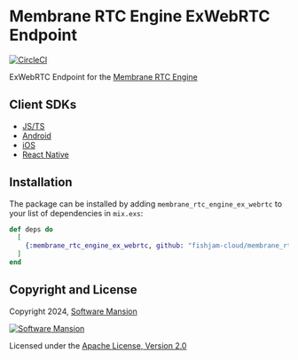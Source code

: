 # Membrane RTC Engine ExWebRTC Endpoint

[![CircleCI](https://circleci.com/gh/fishjam-cloud/membrane_rtc_engine.svg?style=svg)](https://circleci.com/gh/fishjam-cloud/membrane_rtc_engine)

ExWebRTC Endpoint for the [Membrane RTC Engine](https://github.com/jellyfish-cloud/membrane_rtc_engine)

## Client SDKs

- [JS/TS](https://github.com/jellyfish-dev/membrane-webrtc-js)
- [Android](https://github.com/jellyfish-dev/membrane-webrtc-android)
- [iOS](https://github.com/jellyfish-dev/membrane-webrtc-ios)
- [React Native](https://github.com/jellyfish-dev/react-native-membrane-webrtc)

## Installation

The package can be installed by adding `membrane_rtc_engine_ex_webrtc` to your list of dependencies in `mix.exs`:

```elixir
def deps do
  [
    {:membrane_rtc_engine_ex_webrtc, github: "fishjam-cloud/membrane_rtc_engine", sparse: "ex_webrtc"}
  ]
end
```

## Copyright and License

Copyright 2024, [Software Mansion](https://swmansion.com/?utm_source=git&utm_medium=readme&utm_campaign=membrane_rtc_engine)

[![Software Mansion](https://logo.swmansion.com/logo?color=white&variant=desktop&width=200&tag=membrane-github)](https://swmansion.com/?utm_source=git&utm_medium=readme&utm_campaign=membrane_rtc_engine)

Licensed under the [Apache License, Version 2.0](LICENSE)
